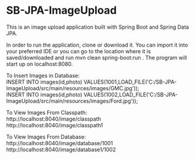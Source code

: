 # SB-JPA-ImageUpload

This is an image upload application built with Spring Boot and Spring Data JPA.

In order to run the application, clone or download it. You can import it into your preferred IDE or you can go to the location where it is saved/downloaded and run mvn clean spring-boot:run . The program will start up on localhost:8080.

To Insert Images in Database:
</br>
INSERT INTO images(id,photo) VALUES(1001,LOAD_FILE('C:/SB-JPA-ImageUpload/src/main/resources/images/GMC.jpg'));
</br>
INSERT INTO images(id,photo) VALUES(1002,LOAD_FILE('C:/SB-JPA-ImageUpload/src/main/resources/images/Ford.jpg'));

To View Images From Classpath:
</br>
http://localhost:8040/image/classpath
</br>
http://localhost:8040/image/classpath1

To View Images From Database:
</br>
http://localhost:8040/image/database/1001
</br>
http://localhost:8040/image/database1/1002
